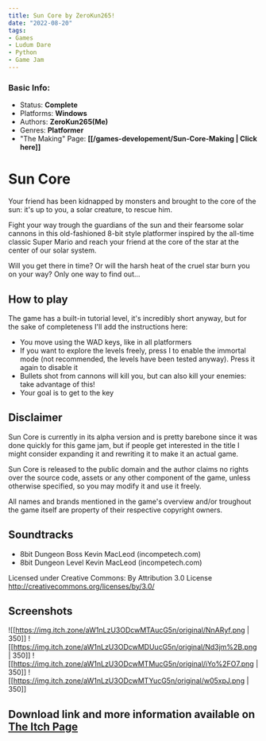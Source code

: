 ```yaml
---
title: Sun Core by ZeroKun265!
date: "2022-08-20"
tags:
- Games
- Ludum Dare
- Python
- Game Jam
---
```


### Basic Info:
- Status: **Complete**
- Platforms: **Windows**
- Authors: **ZeroKun265(Me)**
- Genres: **Platformer**
- "The Making" Page: **[[/games-developement/Sun-Core-Making | Click here]]**

# Sun Core
Your friend has been kidnapped by monsters and brought to the core of the sun: 
it's up to you, a solar creature, to rescue him. 

Fight your way trough the guardians of the sun and their fearsome solar cannons in this old-fashioned 8-bit style platformer 
inspired by the all-time classic Super Mario and reach your friend at the core of the star at the center of our solar system.

Will you get there in time? Or will the harsh heat of the cruel star burn you on your way? Only one way to find out...  

## How to play
The game has a built-in tutorial level, it's incredibly short anyway, but for the sake of completeness I'll add the instructions here: 
  - You move using the WAD keys, like in all platformers     
  - If you want to explore the levels freely, press I to enable the immortal mode (not recommended, the levels have been tested anyway). Press it again to disable it     
  - Bullets shot from cannons will kill you, but can also kill your enemies: take advantage of this!     
  - Your goal is to get to the key   
 
## Disclaimer

Sun Core is currently in its alpha version and is pretty barebone since it was done quickly for this game jam, but if people get interested in the title I might consider expanding it and rewriting it to make it an actual game. 

Sun Core is released to the public domain and the author claims no rights over the source code, assets or any other component of the game, unless otherwise specified, so you may modify it and use it freely. 

All names and brands mentioned in the game's overview and/or troughout the game itself are property of their respective copyright owners.  

## Soundtracks
- 8bit Dungeon Boss Kevin MacLeod (incompetech.com) 
- 8bit Dungeon Level Kevin MacLeod (incompetech.com)

Licensed under Creative Commons: By Attribution 3.0 License http://creativecommons.org/licenses/by/3.0/

## Screenshots
![[https://img.itch.zone/aW1nLzU3ODcwMTAucG5n/original/NnARyf.png | 350]]
![[https://img.itch.zone/aW1nLzU3ODcwMDUucG5n/original/Nd3jm%2B.png | 350]]
![[https://img.itch.zone/aW1nLzU3ODcwMTMucG5n/original/iYo%2FO7.png | 350]]
![[https://img.itch.zone/aW1nLzU3ODcwMTYucG5n/original/w05xpJ.png | 350]]

## Download link and more information available on [The Itch Page](https://zerokun265.itch.io/sun-core)
